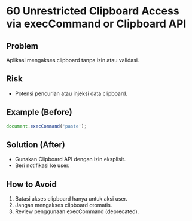 # 60 Unrestricted Clipboard Access via execCommand or Clipboard API

## Problem
Aplikasi mengakses clipboard tanpa izin atau validasi.

## Risk
- Potensi pencurian atau injeksi data clipboard.

## Example (Before)
```javascript
document.execCommand('paste');
```

## Solution (After)
- Gunakan Clipboard API dengan izin eksplisit.
- Beri notifikasi ke user.

## How to Avoid
1. Batasi akses clipboard hanya untuk aksi user.
2. Jangan mengakses clipboard otomatis.
3. Review penggunaan execCommand (deprecated).

